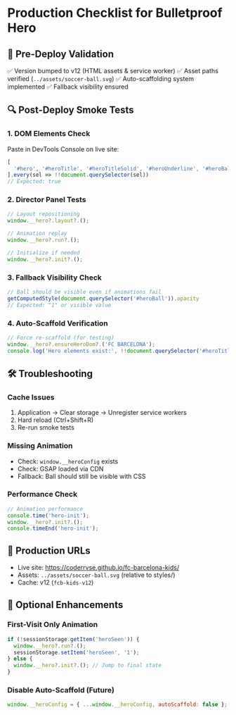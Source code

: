 # Production Checklist for Bulletproof Hero

## 🚀 Pre-Deploy Validation
✅ Version bumped to v12 (HTML assets & service worker)
✅ Asset paths verified (`../assets/soccer-ball.svg`)
✅ Auto-scaffolding system implemented
✅ Fallback visibility ensured

## 🔍 Post-Deploy Smoke Tests

### 1. DOM Elements Check
Paste in DevTools Console on live site:
```js
[
  '#hero', '#heroTitle', '#heroTitleSolid', '#heroUnderline', '#heroBall'
].every(sel => !!document.querySelector(sel))
// Expected: true
```

### 2. Director Panel Tests
```js
// Layout repositioning
window.__hero?.layout?.();

// Animation replay
window.__hero?.run?.();

// Initialize if needed
window.__hero?.init?.();
```

### 3. Fallback Visibility Check
```js
// Ball should be visible even if animations fail
getComputedStyle(document.querySelector('#heroBall')).opacity
// Expected: "1" or visible value
```

### 4. Auto-Scaffold Verification
```js
// Force re-scaffold (for testing)
window.__hero?.ensureHeroDom?.('FC BARCELONA');
console.log('Hero elements exist:', !!document.querySelector('#heroTitle'));
```

## 🛠️ Troubleshooting

### Cache Issues
1. Application → Clear storage → Unregister service workers
2. Hard reload (Ctrl+Shift+R)
3. Re-run smoke tests

### Missing Animation
- Check: `window.__heroConfig` exists
- Check: GSAP loaded via CDN
- Fallback: Ball should still be visible with CSS

### Performance Check
```js
// Animation performance
console.time('hero-init');
window.__hero?.init?.();
console.timeEnd('hero-init');
```

## 🎯 Production URLs
- Live site: https://coderrvse.github.io/fc-barcelona-kids/
- Assets: `../assets/soccer-ball.svg` (relative to styles/)
- Cache: v12 (`fcb-kids-v12`)

## 🔧 Optional Enhancements

### First-Visit Only Animation
```js
if (!sessionStorage.getItem('heroSeen')) {
  window.__hero?.run?.();
  sessionStorage.setItem('heroSeen', '1');
} else {
  window.__hero?.init?.(); // Jump to final state
}
```

### Disable Auto-Scaffold (Future)
```js
window.__heroConfig = { ...window.__heroConfig, autoScaffold: false };
```